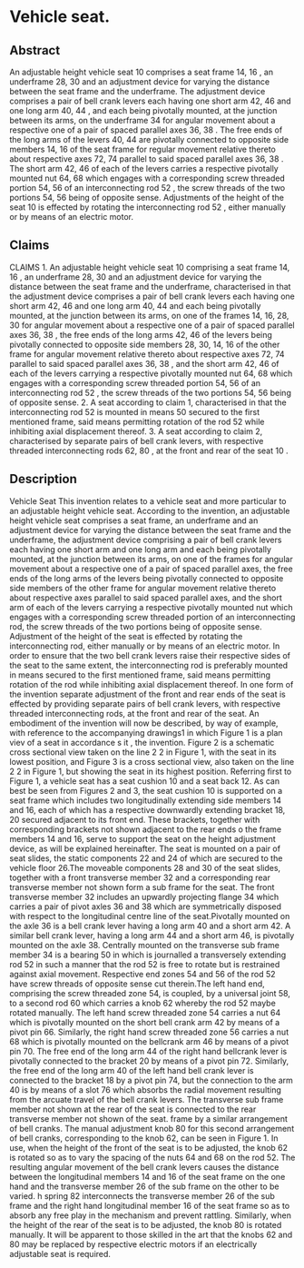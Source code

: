 # Vehicle seat.

## Abstract
An adjustable height vehicle seat 10 comprises a seat frame 14, 16 , an underframe 28, 30 and an adjustment device for varying the distance between the seat frame and the underframe. The adjustment device comprises a pair of bell crank levers each having one short arm 42, 46 and one long arm 40, 44 , and each being pivotally mounted, at the junction between its arms, on the underframe 34 for angular movement about a respective one of a pair of spaced parallel axes 36, 38 . The free ends of the long arms of the levers 40, 44 are pivotally connected to opposite side members 14, 16 of the seat frame for regular movement relative thereto about respective axes 72, 74 parallel to said spaced parallel axes 36, 38 . The short arm 42, 46 of each of the levers carries a respective pivotally mounted nut 64, 68 which engages with a corresponding screw threaded portion 54, 56 of an interconnecting rod 52 , the screw threads of the two portions 54, 56 being of opposite sense. Adjustments of the height of the seat 10 is effected by rotating the interconnecting rod 52 , either manually or by means of an electric motor.

## Claims
CLAIMS 1. An adjustable height vehicle seat 10 comprising a seat frame 14, 16 , an underframe 28, 30 and an adjustment device for varying the distance between the seat frame and the underframe, characterised in that the adjustment device comprises a pair of bell crank levers each having one short arm 42, 46 and one long arm 40, 44 and each being pivotally mounted, at the junction between its arms, on one of the frames 14, 16, 28, 30 for angular movement about a respective one of a pair of spaced parallel axes 36, 38 , the free ends of the long arms 42, 46 of the levers being pivotally connected to opposite side members 28, 30, 14, 16 of the other frame for angular movement relative thereto about respective axes 72, 74 parallel to said spaced parallel axes 36, 38 , and the short arm 42, 46 of each of the levers carrying a respective pivotally mounted nut 64, 68 which engages with a corresponding screw threaded portion 54, 56 of an interconnecting rod 52 , the screw threads of the two portions 54, 56 being of opposite sense. 2. A seat according to claim 1, characterised in that the interconnecting rod 52 is mounted in means 50 secured to the first mentioned frame, said means permitting rotation of the rod 52 while inhibiting axial displacement thereof. 3. A seat according to claim 2, characterised by separate pairs of bell crank levers, with respective threaded interconnecting rods 62, 80 , at the front and rear of the seat 10 .

## Description
Vehicle Seat This invention relates to a vehicle seat and more particular to an adjustable height vehicle seat. According to the invention, an adjustable height vehicle seat comprises a seat frame, an underframe and an adjustment device for varying the distance between the seat frame and the underframe, the adjustment device comprising a pair of bell crank levers each having one short arm and one long arm and each being pivotally mounted, at the junction between its arms, on one of the frames for angular movement about a respective one of a pair of spaced parallel axes, the free ends of the long arms of the levers being pivotally connected to opposite side members of the other frame for angular movement relative thereto about respective axes parallel to said spaced parallel axes, and the short arm of each of the levers carrying a respective pivotally mounted nut which engages with a corresponding screw threaded portion of an interconnecting rod, the screw threads of the two portions being of opposite sense. Adjustment of the height of the seat is effected by rotating the interconnecting rod, either manually or by means of an electric motor. In order to ensure that the two bell crank levers raise their respective sides of the seat to the same extent, the interconnecting rod is preferably mounted in means secured to the first mentioned frame, said means permitting rotation of the rod while inhibiting axial displacement thereof. In one form of the invention separate adjustment of the front and rear ends of the seat is effected by providing separate pairs of bell crank levers, with respective threaded interconnecting rods, at the front and rear of the seat. An embodiment of the invention will now be described, by way of example, with reference to the accompanying drawings1 in which Figure 1 is a plan viev of a seat in accordance s it , the invention. Figure 2 is a schematic cross sectional view taken on the line 2 2 in Figure 1, with the seat in its lowest position, and Figure 3 is a cross sectional view, also taken on the line 2 2 in Figure 1, but showing the seat in its highest position. Referring first to Figure 1, a vehicle seat has a seat cushion 10 and a seat back 12. As can best be seen from Figures 2 and 3, the seat cushion 10 is supported on a seat frame which includes two longitudinally extending side members 14 and 16, each of which has a respective downwardly extending bracket 18, 20 secured adjacent to its front end. These brackets, together with corresponding brackets not shown adjacent to the rear ends o the frame members 14 and 16, serve to support the seat on the height adjustment device, as will be explained hereinafter. The seat is mounted on a pair of seat slides, the static components 22 and 24 of which are secured to the vehicle floor 26.The moveable components 28 and 30 of the seat slides, together with a front transverse member 32 and a corresponding rear transverse member not shown form a sub frame for the seat. The front transverse member 32 includes an upwardly projecting flange 34 which carries a pair of pivot axles 36 and 38 which are symmetrically disposed with respect to the longitudinal centre line of the seat.Pivotally mounted on the axle 36 is a bell crank lever having a long arm 40 and a short arm 42. A similar bell crank lever, having a long arm 44 and a short arm 46, is pivotally mounted on the axle 38. Centrally mounted on the transverse sub frame member 34 is a bearing 50 in which is journalled a transversely extending rod 52 in such a manner that the rod 52 is free to rotate but is restrained against axial movement. Respective end zones 54 and 56 of the rod 52 have screw threads of opposite sense cut therein.The left hand end, comprising the screw threaded zone 54, is coupled, by a universal joint 58, to a second rod 60 which carries a knob 62 whereby the rod 52 maybe rotated manually. The left hand screw threaded zone 54 carries a nut 64 which is pivotally mounted on the short bell crank arm 42 by means of a pivot pin 66. Similarly, the right hand screw threaded zone 56 carries a nut 68 which is pivotally mounted on the bellcrank arm 46 by means of a pivot pin 70. The free end of the long arm 44 of the right hand bellcrank lever is pivotally connected to the bracket 20 by means of a pivot pin 72. Similarly, the free end of the long arm 40 of the left hand bell crank lever is connected to the bracket 18 by a pivot pin 74, but the connection to the arm 40 is by means of a slot 76 which absorbs the radial movement resulting from the arcuate travel of the bell crank levers. The transverse sub frame member not shown at the rear of the seat is connected to the rear transverse member not shown of the seat. frame by a similar arrangement of bell cranks. The manual adjustment knob 80 for this second arrangement of bell cranks, corresponding to the knob 62, can be seen in Figure 1. In use, when the height of the front of the seat is to be adjusted, the knob 62 is rotated so as to vary the spacing of the nuts 64 and 68 on the rod 52. The resulting angular movement of the bell crank levers causes the distance between the longitudinal members 14 and 16 of the seat frame on the one hand and the transverse member 26 of the sub frame on the other to be varied. h spring 82 interconnects the transverse member 26 of the sub frame and the right hand longitudinal member 16 of the seat frame so as to absorb any free play in the mechanism and prevent rattling. Similarly, when the height of the rear of the seat is to be adjusted, the knob 80 is rotated manually. It will be apparent to those skilled in the art that the knobs 62 and 80 may be replaced by respective electric motors if an electrically adjustable seat is required.